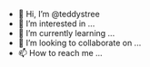 - 👋 Hi, I’m @teddystree
- 👀 I’m interested in ...
- 🌱 I’m currently learning ...
- 💞️ I’m looking to collaborate on ...
- 📫 How to reach me ...

<!---
teddystree/teddystree is a ✨ special ✨ repository because its `README.md` (this file) appears on your GitHub profile.
You can click the Preview link to take a look at your changes.
--->

